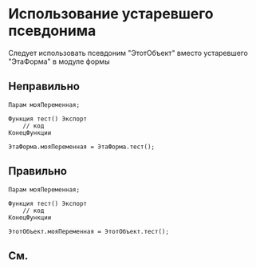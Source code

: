 # Использование устаревшего псевдонима

Следует использовать псевдоним "ЭтотОбъект" вместо устаревшего "ЭтаФорма" в модуле формы

## Неправильно

```bsl
Парам мояПеременная;

Функция тест() Экспорт
    // код
КонецФункции

ЭтаФорма.мояПеременная = ЭтаФорма.тест();
```

## Правильно

```bsl
Парам мояПеременная;

Функция тест() Экспорт
    // код
КонецФункции

ЭтотОбъект.мояПеременная = ЭтотОбъект.тест();
```

## См.
